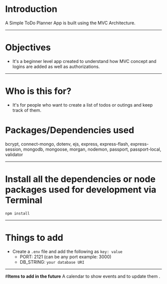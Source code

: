 # Introduction

A Simple ToDo Planner App is built using the MVC Architecture.

---

# Objectives

- It's a beginner level app created to understand how MVC concept and logins are added as well as authorizations.

---

# Who is this for? 

- It's for people who want to create a list of todos or outings and keep track of them.

# Packages/Dependencies used 

bcrypt, connect-mongo, dotenv, ejs, express, express-flash, express-session, mongodb, mongoose, morgan, nodemon, passport, passport-local, validator

---

# Install all the dependencies or node packages used for development via Terminal

`npm install` 

---

# Things to add

- Create a `.env` file and add the following as `key: value` 
  - PORT: 2121 (can be any port example: 3000) 
  - DB_STRING: `your database URI` 
 ---
 #**Items to add in the future**
A calendar to show events and to update them .

